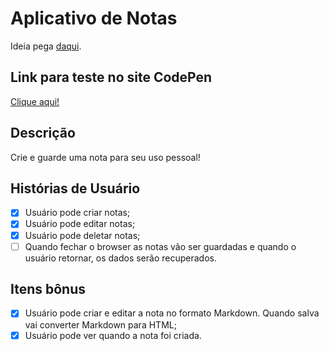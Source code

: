 # Aplicativo de Notas

Ideia pega [daqui](https://github.com/florinpop17/app-ideas).

## Link para teste no site CodePen
[Clique aqui!](https://codepen.io/Pedro-Henrique-Pimentel-da-Silva/pen/KKjqpVz)

## Descrição

Crie e guarde uma nota para seu uso pessoal!

## Histórias de Usuário

- [x] Usuário pode criar notas;
- [x] Usuário pode editar notas;
- [x] Usuário pode deletar notas;
- [ ] Quando fechar o browser as notas vão ser guardadas e quando o usuário retornar, os dados serão recuperados.

## Itens bônus

- [x] Usuário pode criar e editar a nota no formato Markdown. Quando salva vai converter Markdown para HTML;
- [x] Usuário pode ver quando a nota foi criada.
